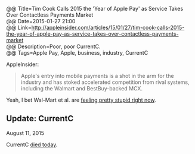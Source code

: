 @@ Title=Tim Cook Calls 2015 the 'Year of Apple Pay' as Service Takes Over Contactless Payments Market  
@@ Date=2015-01-27 21:00  
@@ Link=http://appleinsider.com/articles/15/01/27/tim-cook-calls-2015-the-year-of-apple-pay-as-service-takes-over-contactless-payments-market  
@@ Description=Poor, poor CurrentC.  
@@ Tags=Apple Pay, Apple, business, industry, CurrentC  

AppleInsider:
>Apple's entry into mobile payments is a shot in the arm for the industry and has stoked accelerated competition from rival systems, including the Walmart and BestBuy-backed MCX.

Yeah, I bet Wal-Mart et al. are [feeling pretty stupid right now][techcrunch].

<div class="update">

## Update: CurrentC
<p class="updateTime"><time datetime="2015-08-11">August 11, 2015</time></p>

CurrentC [died today][dt].

</div>

[dt]: http://9to5mac.com/2015/08/11/rite-aid-apple-pay-currentc-blockade-over/
[techcrunch]: http://techcrunch.com/2014/10/25/currentc/